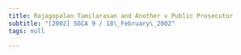 ```yaml
---
title: Rajagopalan Tamilarasan and Another v Public Prosecutor
subtitle: "[2002] SGCA 9 / 18\_February\_2002"
tags: null

---
```


